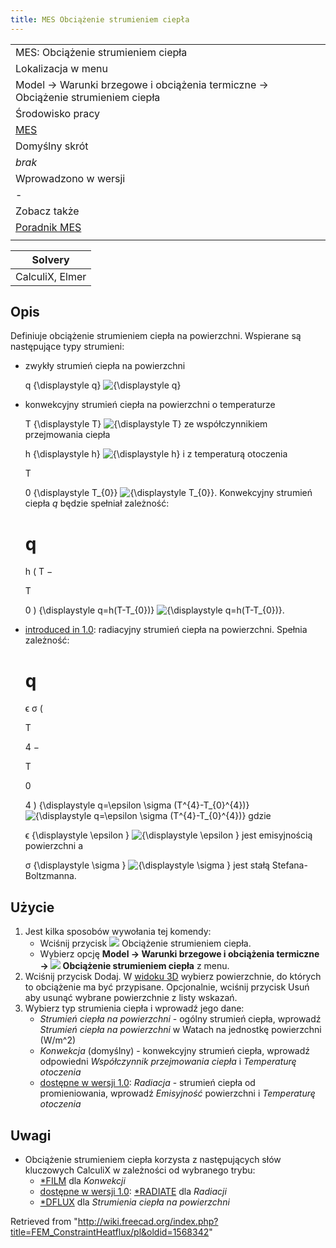 ```yaml
---
title: MES Obciążenie strumieniem ciepła
---
```


|                                                                                 |
| ------------------------------------------------------------------------------- |
| MES: Obciążenie strumieniem ciepła                                              |
| Lokalizacja w menu                                                              |
| Model → Warunki brzegowe i obciążenia termiczne → Obciążenie strumieniem ciepła |
| Środowisko pracy                                                                |
| [MES](/FEM_Workbench/pl "FEM Workbench/pl")                                     |
| Domyślny skrót                                                                  |
| _brak_                                                                          |
| Wprowadzono w wersji                                                            |
| -                                                                               |
| Zobacz także                                                                    |
| [Poradnik MES](/FEM_tutorial/pl "FEM tutorial/pl")                              |
|                                                                                 |

| Solvery         |
| --------------- |
| CalculiX, Elmer |

## Opis

Definiuje obciążenie strumieniem ciepła na powierzchni. Wspierane są następujące typy strumieni:

- zwykły strumień ciepła na powierzchni

  q
  {\displaystyle q}
  ![{\displaystyle q}](https://wikimedia.org/api/rest_v1/media/math/render/svg/06809d64fa7c817ffc7e323f85997f783dbdf71d)

- konwekcyjny strumień ciepła na powierzchni o temperaturze

  T
  {\displaystyle T}
  ![{\displaystyle T}](https://wikimedia.org/api/rest_v1/media/math/render/svg/ec7200acd984a1d3a3d7dc455e262fbe54f7f6e0) ze współczynnikiem przejmowania ciepła

  h
  {\displaystyle h}
  ![{\displaystyle h}](https://wikimedia.org/api/rest_v1/media/math/render/svg/b26be3e694314bc90c3215047e4a2010c6ee184a) i z temperaturą otoczenia

  T

  0
  {\displaystyle T\_{0}}
  ![{\displaystyle T_{0}}](https://wikimedia.org/api/rest_v1/media/math/render/svg/55b9e7d7b96196b5a6a26f4349caa3ac82fd67e3). Konwekcyjny strumień ciepła _q_ będzie spełniał zależność:

  # q

  h
  (
  T
  −

  T

  0
  )
  {\displaystyle q=h(T-T\_{0})}
  ![{\displaystyle q=h(T-T_{0})}](https://wikimedia.org/api/rest_v1/media/math/render/svg/fb7d1148b9907d518b7735374dd0288599290aa4).

- [introduced in 1.0](/Release_notes_1.0 "Release notes 1.0"): radiacyjny strumień ciepła na powierzchni. Spełnia zależność:

  # q

  ϵ
  σ
  (

  T

  4
  −

  T

  0

  4
  )
  {\displaystyle q=\epsilon \sigma (T^{4}-T\_{0}^{4})}
  ![{\displaystyle q=\epsilon \sigma (T^{4}-T_{0}^{4})}](https://wikimedia.org/api/rest_v1/media/math/render/svg/9a02c63f7487161bc96756ca72fff9f2b1dada79) gdzie

  ϵ
  {\displaystyle \epsilon }
  ![{\displaystyle \epsilon }](https://wikimedia.org/api/rest_v1/media/math/render/svg/c3837cad72483d97bcdde49c85d3b7b859fb3fd2) jest emisyjnością powierzchni a

  σ
  {\displaystyle \sigma }
  ![{\displaystyle \sigma }](https://wikimedia.org/api/rest_v1/media/math/render/svg/59f59b7c3e6fdb1d0365a494b81fb9a696138c36) jest stałą Stefana-Boltzmanna.

## Użycie

1. Jest kilka sposobów wywołania tej komendy:
   - Wciśnij przycisk ![](/images/FEM_ConstraintHeatflux.svg) Obciążenie strumieniem ciepła.
   - Wybierz opcję **Model → Warunki brzegowe i obciążenia termiczne → ![](/images/FEM_ConstraintHeatflux.svg) Obciążenie strumieniem ciepła** z menu.
2. Wciśnij przycisk Dodaj. W [widoku 3D](/3D_view/pl "3D view/pl") wybierz powierzchnie, do których to obciążenie ma być przypisane. Opcjonalnie, wciśnij przycisk Usuń aby usunąć wybrane powierzchnie z listy wskazań.
3. Wybierz typ strumienia ciepła i wprowadź jego dane:
   - _Strumień ciepła na powierzchni_ - ogólny strumień ciepła, wprowadź _Strumień ciepła na powierzchni_ w Watach na jednostkę powierzchni (W/m^2)
   - _Konwekcja_ (domyślny) - konwekcyjny strumień ciepła, wprowadź odpowiedni _Współczynnik przejmowania ciepła_ i _Temperaturę otoczenia_
   - [dostępne w wersji 1.0](/Release_notes_1.0/pl "Release notes 1.0/pl"): _Radiacja_ - strumień ciepła od promieniowania, wprowadź _Emisyjność_ powierzchni i _Temperaturę otoczenia_

## Uwagi

- Obciążenie strumieniem ciepła korzysta z następujących słów kluczowych CalculiX w zależności od wybranego trybu:
  - [\*FILM](http://web.mit.edu/calculix_v2.7/CalculiX/ccx_2.7/doc/ccx/node203.html) dla _Konwekcji_
  - [dostępne w wersji 1.0](/Release_notes_1.0/pl "Release notes 1.0/pl"): [\*RADIATE](http://web.mit.edu/calculix_v2.7/CalculiX/ccx_2.7/doc/ccx/node234.html) dla _Radiacji_
  - [\*DFLUX](http://web.mit.edu/calculix_v2.7/CalculiX/ccx_2.7/doc/ccx/node188.html) dla _Strumienia ciepła na powierzchni_

Retrieved from "<http://wiki.freecad.org/index.php?title=FEM_ConstraintHeatflux/pl&oldid=1568342>"
